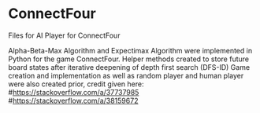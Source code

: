 # ConnectFour
Files for AI Player for ConnectFour

Alpha-Beta-Max Algorithm and Expectimax Algorithm were implemented in Python for the game ConnectFour. 
Helper methods created to store future board states after iterative deepening of depth first search (DFS-ID)
Game creation and implementation as well as random player and human player were also created prior, credit given here:
#https://stackoverflow.com/a/37737985
#https://stackoverflow.com/a/38159672
